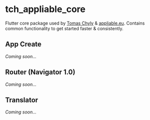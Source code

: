 # tch_appliable_core

Flutter core package used by [Tomas Chyly](https://tomas-chyly.com/en/) & [appliable.eu](https://appliable.eu/). Contains common functionality to get started faster & consistently.

## App Create

*Coming soon...*

## Router (Navigator 1.0)

*Coming soon...*

## Translator

*Coming soon...*
